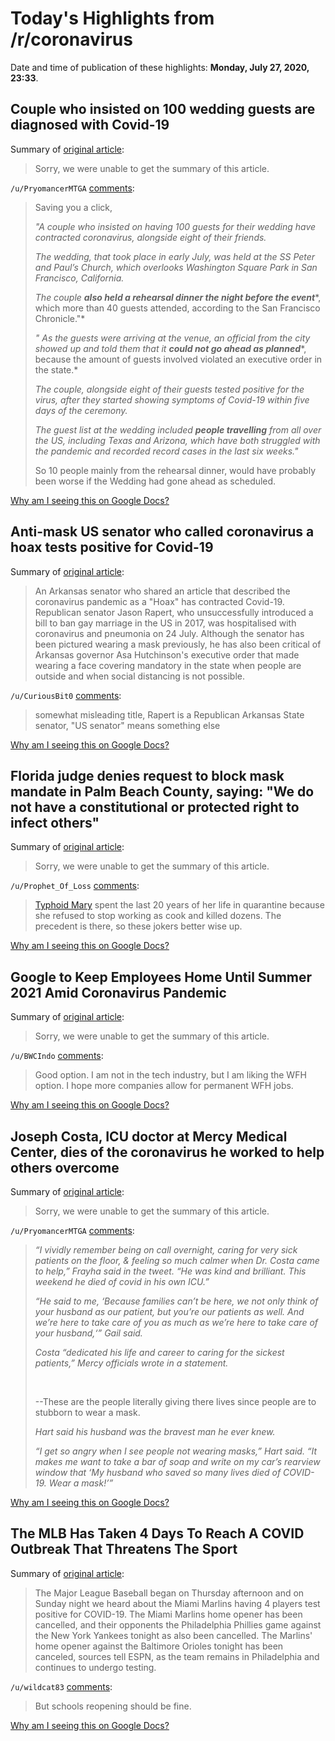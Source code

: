 # Today's Highlights from /r/coronavirus

Date and time of publication of these highlights: **Monday, July 27, 2020, 23:33**.

## Couple who insisted on 100 wedding guests are diagnosed with Covid-19

Summary of [original article](https://www.independent.co.uk/news/world/americas/covid-19-wedding-guests-san-francisco-california-coronavirus-a9640996.html):

> Sorry, we were unable to get the summary of this article.

`/u/PryomancerMTGA` [comments](https://www.reddit.com/r/Coronavirus/comments/hz0k5r/couple_who_insisted_on_100_wedding_guests_are/):

> Saving you a click,
> 
> *"A couple who insisted on having 100 guests for their wedding have contracted coronavirus, alongside eight of their friends.*
> 
> *The wedding, that took place in early July, was held at the SS Peter and Paul’s Church, which overlooks Washington Square Park in San Francisco, California.*
> 
> *The couple* ***also held a rehearsal dinner the night before the event****, which more than 40 guests attended, according to the San Francisco Chronicle."*
> 
> *" As the guests were arriving at the venue, an official from the city showed up and told them that it* ***could not go ahead as planned****, because the amount of guests involved violated an executive order in the state.* 
> 
> *The couple, alongside eight of their guests tested positive for the virus, after they started showing symptoms of Covid-19 within five days of the ceremony.*
> 
> *The guest list at the wedding included* ***people travelling*** *from all over the US, including Texas and Arizona, which have both struggled with the pandemic and recorded record cases in the last six weeks."*
> 
> So 10 people mainly from the rehearsal dinner, would have probably been worse if the Wedding had gone ahead as scheduled.

[Why am I seeing this on Google Docs?](https://docs.google.com/document/d/1Dc6We63vOXIZsc0op-Bt4abqkYjXzOigalQqFxmvvbM/edit?usp=sharing)

## Anti-mask US senator who called coronavirus a hoax tests positive for Covid-19

Summary of [original article](https://www.independent.co.uk/news/world/americas/us-politics/jason-rapert-coronavirus-hoax-face-mask-arkansas-asa-hutchinson-a9640156.html):

> An Arkansas senator who shared an article that described the coronavirus pandemic as a "Hoax" has contracted Covid-19. Republican senator Jason Rapert, who unsuccessfully introduced a bill to ban gay marriage in the US in 2017, was hospitalised with coronavirus and pneumonia on 24 July. Although the senator has been pictured wearing a mask previously, he has also been critical of Arkansas governor Asa Hutchinson's executive order that made wearing a face covering mandatory in the state when people are outside and when social distancing is not possible.

`/u/CuriousBit0` [comments](https://www.reddit.com/r/Coronavirus/comments/hz67nx/antimask_us_senator_who_called_coronavirus_a_hoax/):

> somewhat misleading title, Rapert is a Republican Arkansas State senator, "US senator" means something else

[Why am I seeing this on Google Docs?](https://docs.google.com/document/d/1Dc6We63vOXIZsc0op-Bt4abqkYjXzOigalQqFxmvvbM/edit?usp=sharing)

## Florida judge denies request to block mask mandate in Palm Beach County, saying: "We do not have a constitutional or protected right to infect others"

Summary of [original article](https://twitter.com/bnodesk/status/1287771637220245504?s=21):

> Sorry, we were unable to get the summary of this article.

`/u/Prophet_Of_Loss` [comments](https://www.reddit.com/r/Coronavirus/comments/hyud0d/florida_judge_denies_request_to_block_mask/):

> [Typhoid Mary](https://en.wikipedia.org/wiki/Mary_Mallon#Release_and_second_quarantine_\(1915%E2%80%931938\)) spent the last 20 years of her life in quarantine because she refused to stop working as cook and killed dozens. The precedent is there, so these jokers better wise up.

[Why am I seeing this on Google Docs?](https://docs.google.com/document/d/1Dc6We63vOXIZsc0op-Bt4abqkYjXzOigalQqFxmvvbM/edit?usp=sharing)

## Google to Keep Employees Home Until Summer 2021 Amid Coronavirus Pandemic

Summary of [original article](https://www.wsj.com/articles/google-to-keep-employees-home-until-summer-2021-amid-coronavirus-pandemic-11595854201?mod=e2tw):

> Sorry, we were unable to get the summary of this article.

`/u/BWCIndo` [comments](https://www.reddit.com/r/Coronavirus/comments/hyrth0/google_to_keep_employees_home_until_summer_2021/):

> Good option. I am not in the tech industry, but I am liking the WFH option. I hope more companies allow for permanent WFH jobs.

[Why am I seeing this on Google Docs?](https://docs.google.com/document/d/1Dc6We63vOXIZsc0op-Bt4abqkYjXzOigalQqFxmvvbM/edit?usp=sharing)

## Joseph Costa, ICU doctor at Mercy Medical Center, dies of the coronavirus he worked to help others overcome

Summary of [original article](https://www.baltimoresun.com/coronavirus/bs-md-ob-cv-costa-icu-doctor-mercy-coronavirus-20200727-qbb4ebvnizdvtpkk4octd27tda-story.html?outputType=amp):

> Sorry, we were unable to get the summary of this article.

`/u/PryomancerMTGA` [comments](https://www.reddit.com/r/Coronavirus/comments/hz55pm/joseph_costa_icu_doctor_at_mercy_medical_center/):

> *“I vividly remember being on call overnight, caring for very sick patients on the floor, & feeling so much calmer when Dr. Costa came to help,” Frayha said in the tweet. “He was kind and brilliant. This weekend he died of covid in his own ICU.”*
> 
>  *“He said to me, ‘Because families can’t be here, we not only think of your husband as our patient, but you’re our patients as well. And we’re here to take care of you as much as we’re here to take care of your husband,‘” Gail said.* 
> 
>  *Costa “dedicated his life and career to caring for the sickest patients,” Mercy officials wrote in a statement.* 
> 
> &#x200B;
> 
> \--These are the people literally giving there lives since people are to stubborn to wear a mask.
> 
> *Hart said his husband was the bravest man he ever knew.*
> 
> *“I get so angry when I see people not wearing masks,” Hart said. “It makes me want to take a bar of soap and write on my car’s rearview window that ‘My husband who saved so many lives died of COVID-19. Wear a mask!’”*

[Why am I seeing this on Google Docs?](https://docs.google.com/document/d/1Dc6We63vOXIZsc0op-Bt4abqkYjXzOigalQqFxmvvbM/edit?usp=sharing)

## The MLB Has Taken 4 Days To Reach A COVID Outbreak That Threatens The Sport

Summary of [original article](https://thesportsontap.com/2020/07/27/the-mlb-has-taken-4-days-to-reach-a-covid-outbreak/#utm_source=Reddit&utm_medium=Organic&utm_campaign=COVID):

> The Major League Baseball began on Thursday afternoon and on Sunday night we heard about the Miami Marlins having 4 players test positive for COVID-19. The Miami Marlins home opener has been cancelled, and their opponents the Philadelphia Phillies game against the New York Yankees tonight as also been cancelled. The Marlins' home opener against the Baltimore Orioles tonight has been canceled, sources tell ESPN, as the team remains in Philadelphia and continues to undergo testing.

`/u/wildcat83` [comments](https://www.reddit.com/r/Coronavirus/comments/hyvk0c/the_mlb_has_taken_4_days_to_reach_a_covid/):

> But schools reopening should be fine.

[Why am I seeing this on Google Docs?](https://docs.google.com/document/d/1Dc6We63vOXIZsc0op-Bt4abqkYjXzOigalQqFxmvvbM/edit?usp=sharing)

